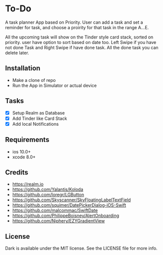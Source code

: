 # To-Do
A task planner App based on Priority. User can add a task and set a reminder for task, and choose a proirity for that task 
in the range A...E.

All the upcoming task will show on the Tinder style card stack, sorted on priority. user have option to sort based on date too.
Left Swipe if you have not done Task and Right Swipe if have done task. All the done task you can delete later.

## Installation
- Make a clone of repo
- Run the App in Simulator or actual device

## Tasks

- [x] Setup Realm as Database
- [x] Add Tinder like Card Stack
- [x] Add local Notifications

## Requirements
- ios 10.0+
- xcode 8.0+

## Credits
- https://realm.io
- https://github.com/Yalantis/Koloda
- https://github.com/loregr/LGButton
- https://github.com/Skyscanner/SkyFloatingLabelTextField
- https://github.com/squimer/DatePickerDialog-iOS-Swift
- https://github.com/malcommac/SwiftDate
- https://github.com/PhilippeBoisney/AlertOnboarding
- https://github.com/Niphery/EZYGradientView




## License
Dark is available under the MIT license. See the LICENSE file for more info.

